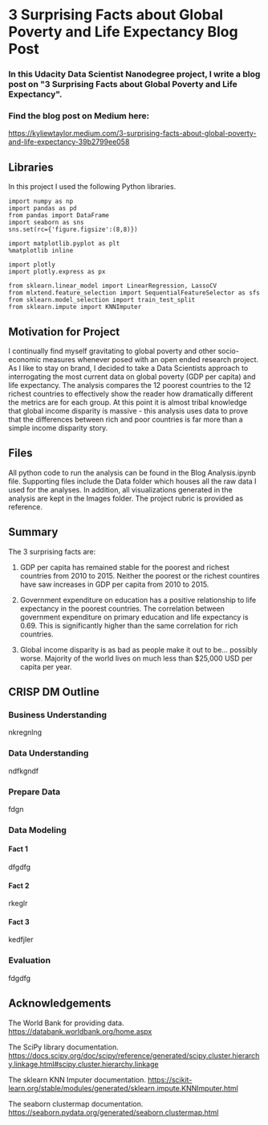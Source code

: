 # 3 Surprising Facts about Global Poverty and Life Expectancy Blog Post


### In this Udacity Data Scientist Nanodegree project, I write a blog post on "3 Surprising Facts about Global Poverty and Life Expectancy". 

### Find the blog post on Medium here:
https://kyliewtaylor.medium.com/3-surprising-facts-about-global-poverty-and-life-expectancy-39b2799ee058

## Libraries
In this project I used the following Python libraries.
``` 
import numpy as np
import pandas as pd
from pandas import DataFrame
import seaborn as sns
sns.set(rc={'figure.figsize':(8,8)})

import matplotlib.pyplot as plt
%matplotlib inline

import plotly
import plotly.express as px

from sklearn.linear_model import LinearRegression, LassoCV
from mlxtend.feature_selection import SequentialFeatureSelector as sfs
from sklearn.model_selection import train_test_split
from sklearn.impute import KNNImputer
```

## Motivation for Project

I continually find myself gravitating to global poverty and other socio-economic measures whenever posed with an open ended research project. As I like to stay on brand, I decided to take a Data Scientists approach to interrogating the most current data on global poverty (GDP per capita) and life expectancy.
The analysis compares the 12 poorest countries to the 12 richest countries to effectively show the reader how dramatically different the metrics are for each group.
At this point it is almost tribal knowledge that global income disparity is massive - this analysis uses data to prove that the differences between rich and poor countries is far more than a simple income disparity story.

## Files 

All python code to run the analysis can be found in the Blog Analysis.ipynb file. Supporting files include the Data folder which houses all the raw data I used for the analyses. In addition, all visualizations generated in the analysis are kept in the Images folder. The project rubric is provided as reference.

## Summary

The 3 surprising facts are:
1) GDP per capita has remained stable for the poorest and richest countries from 2010 to 2015.
    Neither the poorest or the richest countires have saw increases in GDP per capita from 2010 to 2015.
    
2) Government expenditure on education has a positive relationship to life expectancy in the poorest countries.
    The correlation between government expenditure on primary education and life expectancy is 0.69. This is significantly higher than the same correlation for rich countries.
    
3) Global income disparity is as bad as people make it out to be… possibly worse.
    Majority of the world lives on much less than $25,000 USD per capita per year. 

## CRISP DM Outline

### Business Understanding

nkregnlng

### Data Understanding

ndfkgndf

### Prepare Data

fdgn

### Data Modeling

#### Fact 1

dfgdfg

#### Fact 2

rkeglr

#### Fact 3

kedfjler

### Evaluation

fdgdfg

## Acknowledgements

The World Bank for providing data. https://databank.worldbank.org/home.aspx

The SciPy library documentation. https://docs.scipy.org/doc/scipy/reference/generated/scipy.cluster.hierarchy.linkage.html#scipy.cluster.hierarchy.linkage

The sklearn KNN Imputer documentation. https://scikit-learn.org/stable/modules/generated/sklearn.impute.KNNImputer.html

The seaborn clustermap documentation. https://seaborn.pydata.org/generated/seaborn.clustermap.html














